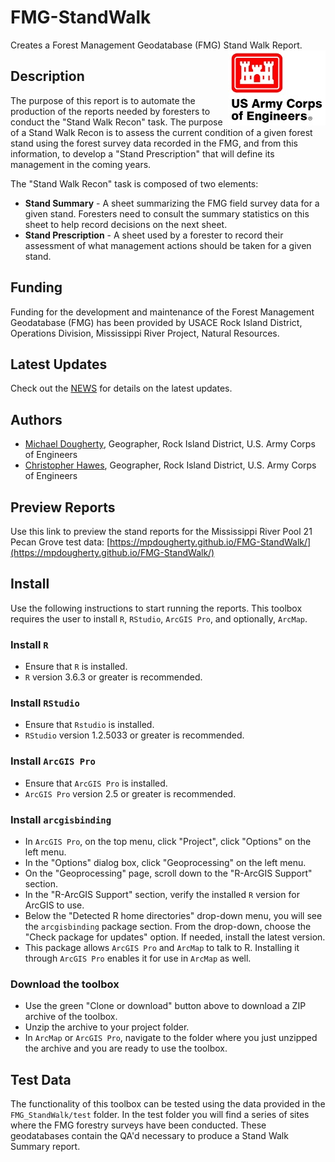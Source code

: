 # FMG-StandWalk 
Creates a Forest Management Geodatabase (FMG) Stand Walk Report. <img src="docs/images/HDQLO-03_h120.jpg" align="right" />

## Description
The purpose of this report is to automate the production of the reports needed by foresters to conduct the "Stand Walk Recon" task. The purpose of a Stand Walk Recon is to assess the current condition of a given forest stand using the forest survey data recorded in the FMG, and from this information, to develop a "Stand Prescription" that will define its management in the coming years. 

The "Stand Walk Recon" task is composed of two elements:
* **Stand Summary** - A sheet summarizing the FMG field survey data for a given stand. Foresters need to consult the summary statistics on this sheet to help record decisions on the next sheet. 
* **Stand Prescription** - A sheet used by a forester to record their assessment of what management actions should be taken for a given stand. 

## Funding
Funding for the development and maintenance of the Forest Management Geodatabase (FMG) has been provided by USACE Rock Island District, Operations Division, Mississippi River Project, Natural Resources. 

## Latest Updates
Check out the [NEWS](NEWS.md) for details on the latest updates. 

## Authors
* [Michael Dougherty](mailto:Michael.P.Dougherty@usace.army.mil), Geographer, Rock Island District, U.S. Army Corps of Engineers
* [Christopher Hawes](mailto:Christopher.C.Hawes@usace.army.mil), Geographer, Rock Island District, U.S. Army Corps of Engineers

## Preview Reports
Use this link to preview the stand reports for the Mississippi River Pool 21 Pecan Grove test data:
[https://mpdougherty.github.io/FMG-StandWalk/](https://mpdougherty.github.io/FMG-StandWalk/)

## Install
Use the following instructions to start running the reports. This toolbox requires the user to install `R`, `RStudio`, `ArcGIS Pro`, and optionally, `ArcMap`.

### Install `R`
* Ensure that `R` is installed. 
* `R` version 3.6.3 or greater is recommended. 

### Install `RStudio`
* Ensure that `Rstudio` is installed.
* `RStudio` version 1.2.5033 or greater is recommended. 

### Install `ArcGIS Pro`
* Ensure that `ArcGIS Pro` is installed. 
* `ArcGIS Pro` version 2.5 or greater is recommended. 

### Install `arcgisbinding`
* In `ArcGIS Pro`, on the top menu, click "Project", click "Options" on the left menu.
* In the "Options" dialog box, click "Geoprocessing" on the left menu. 
* On the "Geoprocessing" page, scroll down to the "R-ArcGIS Support" section.
* In the "R-ArcGIS Support" section, verify the installed `R` version for ArcGIS to use.
* Below the "Detected R home directories" drop-down menu, you will see the `arcgisbinding` package section. From the drop-down, choose the "Check package for updates" option. If needed, install the latest version. 
* This package allows `ArcGIS Pro` and `ArcMap` to talk to R. Installing it through `ArcGIS Pro` enables it for use in `ArcMap` as well. 

### Download the toolbox
* Use the green "Clone or download" button above to download a ZIP archive of the toolbox. 
* Unzip the archive to your project folder. 
* In `ArcMap` or `ArcGIS Pro`, navigate to the folder where you just unzipped the archive and you are ready to use the toolbox. 

## Test Data
The functionality of this toolbox can be tested using the data provided in the `FMG_StandWalk/test` folder. In the test folder you will find a series of sites where the FMG forestry surveys have been conducted. These geodatabases contain the QA'd necessary to produce a Stand Walk Summary report. 